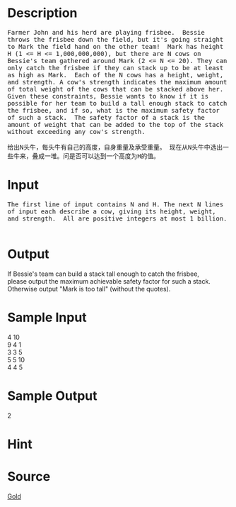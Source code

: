 
# Description

<div class="content"><p><span style="font-family: monospace; font-size: 14px; white-space: pre-wrap;">Farmer John and his herd are playing frisbee.  Bessie throws the frisbee down the field, but it&#39;s going straight to Mark the field hand on the other team!  Mark has height H (1 &lt;= H &lt;= 1,000,000,000), but there are N cows on Bessie&#39;s team gathered around Mark (2 &lt;= N &lt;= 20). They can only catch the frisbee if they can stack up to be at least as high as Mark.  Each of the N cows has a height, weight, and strength. A cow&#39;s strength indicates the maximum amount of total weight of the cows that can be stacked above her.    Given these constraints, Bessie wants to know if it is possible for her team to build a tall enough stack to catch the frisbee, and if so, what is the maximum safety factor of such a stack.  The safety factor of a stack is the amount of weight that can be added to the top of the stack without exceeding any cow&#39;s strength.<br/>
</span><font face="monospace"><span style="font-size: 14px; white-space: pre-wrap;">给出N头牛，每头牛有自己的高度，自身重量及承受重量。 现在从N头牛中选出一些牛来，叠成一堆。问是否可以达到一个高度为H的值。</span></font></p>
<p></p></div>

# Input

<div class="content"><div><span style="font-family: monospace; font-size: 14px; white-space: pre-wrap;">The first line of input contains N and H. The next N lines of input each describe a cow, giving its height, weight, and strength.  All are positive integers at most 1 billion.<br/>
</span></div>
<p></p></div>

# Output

<div class="content"><div>If Bessie&#39;s team can build a stack tall enough to catch the frisbee,</div>
<div>please output the maximum achievable safety factor for such a stack.</div>
<div>Otherwise output &#34;Mark is too tall&#34; (without the quotes).</div>
<div></div>
<p></p></div>

# Sample Input

<div class="content"><span class="sampledata">4 10<br/>
9 4 1<br/>
3 3 5<br/>
5 5 10<br/>
4 4 5</span></div>

# Sample Output

<div class="content"><span class="sampledata">2</span></div>

# Hint

<div class="content"><p></p></div>

# Source

<div class="content"><p><a href="problemset.php?search=Gold">Gold</a></p></div>


